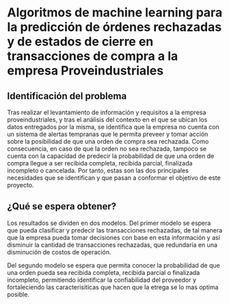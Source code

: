 # Algoritmos de machine learning para la predicción de órdenes rechazadas y de estados de cierre en transacciones de compra a la empresa Proveindustriales

## Identificación del problema

Tras realizar el levantamiento de información y requisitos a la empresa proveindustriales, y tras el análisis del contexto en el que se ubican los datos entregados por la misma, se identifica que la empresa no cuenta con un sistema de alertas tempranas que le permita preveer y tomar acción sobre la posibilidad de que una orden de compra sea rechazada. Como consecuencia, en caso de que la orden no sea rechazada, tampoco se cuenta con la capacidad de predecir la probabilidad de que una orden de compra llegue a ser recibida completa, recibida parcial, finalizada incompleto o cancelada. Por tanto, estas son las dos principales necesidades que se identifican y que pasan a conformar el objetivo de este proyecto.

## ¿Qué se espera obtener?

Los resultados se dividen en dos modelos. Del primer modelo se espera que pueda clasificar y predecir las transacciones rechazadas, de tal manera que la empresa pueda tomar decisiones con base en esta información y así disminuir la cantidad de transacciones rechazadas, que redundaría en una disminución de costos de operación.  

Del segundo modelo se espera que permita conocer la probabilidad de que una orden pueda sea recibida completa, recibida parcial o finalizada incompleto, permitiendo identificar la confiabilidad del proveedor y fortaleciendo las caracterisiticas que hacen que la etrega se lo mas optima posible.

